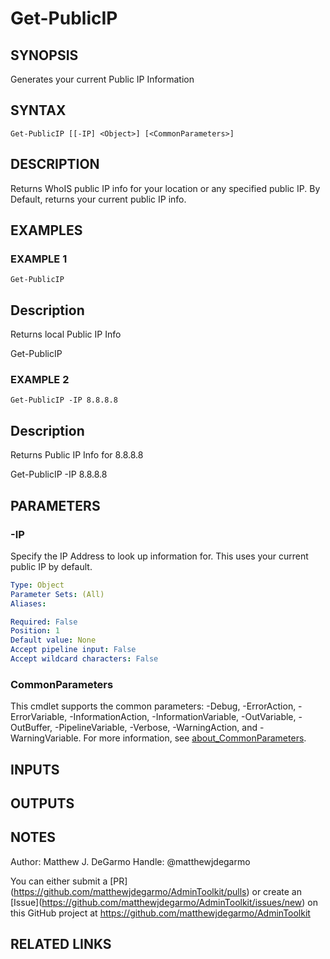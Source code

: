 # Get-PublicIP

## SYNOPSIS
Generates your current Public IP Information

## SYNTAX

```
Get-PublicIP [[-IP] <Object>] [<CommonParameters>]
```

## DESCRIPTION
Returns WhoIS public IP info for your location or any specified public IP.
By Default, returns your current public IP info.

## EXAMPLES

### EXAMPLE 1
```
Get-PublicIP
```

Description
-----------
Returns local Public IP Info

Get-PublicIP

### EXAMPLE 2
```
Get-PublicIP -IP 8.8.8.8
```

Description
-----------
Returns Public IP Info for 8.8.8.8

Get-PublicIP -IP 8.8.8.8

## PARAMETERS

### -IP
Specify the IP Address to look up information for.
This uses your current public IP by default.

```yaml
Type: Object
Parameter Sets: (All)
Aliases:

Required: False
Position: 1
Default value: None
Accept pipeline input: False
Accept wildcard characters: False
```

### CommonParameters
This cmdlet supports the common parameters: -Debug, -ErrorAction, -ErrorVariable, -InformationAction, -InformationVariable, -OutVariable, -OutBuffer, -PipelineVariable, -Verbose, -WarningAction, and -WarningVariable. For more information, see [about_CommonParameters](http://go.microsoft.com/fwlink/?LinkID=113216).

## INPUTS

## OUTPUTS

## NOTES
Author: Matthew J.
DeGarmo
Handle: @matthewjdegarmo

You can either submit a \[PR\](https://github.com/matthewjdegarmo/AdminToolkit/pulls)
    or create an \[Issue\](https://github.com/matthewjdegarmo/AdminToolkit/issues/new)
    on this GitHub project at https://github.com/matthewjdegarmo/AdminToolkit

## RELATED LINKS
